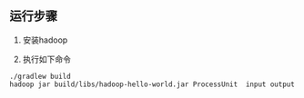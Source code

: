 ## 运行步骤

1. 安装hadoop

2. 执行如下命令
```
./gradlew build
hadoop jar build/libs/hadoop-hello-world.jar ProcessUnit  input output
```
